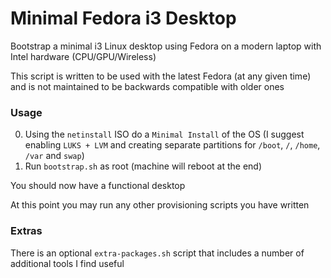 # Minimal Fedora i3 Desktop

Bootstrap a minimal i3 Linux desktop using Fedora on a modern laptop with Intel hardware (CPU/GPU/Wireless)

This script is written to be used with the latest Fedora (at any given time) and is not maintained to be backwards compatible with older ones

### Usage

0. Using the `netinstall` ISO do a `Minimal Install` of the OS (I suggest enabling `LUKS + LVM` and creating separate partitions for `/boot`, `/`, `/home`, `/var` and `swap`)
1. Run `bootstrap.sh` as root (machine will reboot at the end)

You should now have a functional desktop

At this point you may run any other provisioning scripts you have written

### Extras

There is an optional `extra-packages.sh` script that includes a number of additional tools I find useful
